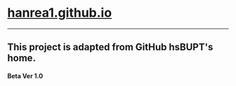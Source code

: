 # [hanrea1.github.io]()

-----------------------------------------------------------------------------------------------

## This project is adapted from GitHub hsBUPT's home. 

#### Beta Ver 1.0
